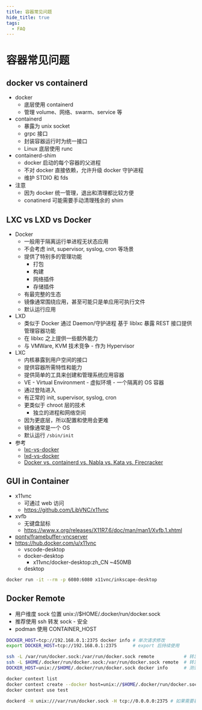 ```yaml
---
title: 容器常见问题
hide_title: true
tags:
  - FAQ
---
```


# 容器常见问题

## docker vs containerd

- docker
  - 底层使用 containerd
  - 管理 volume、网络、swarm、service 等
- containerd
  - 暴露为 unix socket
  - grpc 接口
  - 封装容器运行时为统一接口
  - Linux 底层使用 runc
- containerd-shim
  - docker 启动的每个容器的父进程
  - 不对 docker 直接依赖，允许升级 docker 守护进程
  - 维护 STDIO 和 fds
- 注意
  - 因为 docker 统一管理，退出和清理都比较方便
  - conatinerd 可能需要手动清理残余的 shim

## LXC vs LXD vs Docker

- Docker
  - 一般用于隔离运行单进程无状态应用
  - 不会考虑 init, supervisor, syslog, cron 等场景
  - 提供了特别多的管理功能
    - 打包
    - 构建
    - 网络插件
    - 存储插件
  - 有最完整的生态
  - 镜像通常围绕应用，甚至可能只是单应用可执行文件
  - 默认运行应用
- LXD
  - 类似于 Docker 通过 Daemon/守护进程 基于 liblxc 暴露 REST 接口提供管理容器功能
  - 在 liblxc 之上提供一些额外能力
  - 与 VMWare, KVM 技术竞争 - 作为 Hypervisor
- LXC
  - 内核暴露到用户空间的接口
  - 提供容器所需特性和能力
  - 提供简单的工具来创建和管理系统应用容器
  - VE - Virtual Environment - 虚拟环境 - 一个隔离的 OS 容器
  - 通过登陆进入
  - 有正常的 init, supervisor, syslog, cron
  - 更类似于 chroot 层的技术
    - 独立的进程和网络空间
  - 因为更底层，所以配置和使用会更难
  - 镜像通常是一个 OS
  - 默认运行 `/sbin/init`
- 参考
  - [lxc-vs-docker](https://archives.flockport.com/lxc-vs-docker)
  - [lxd-vs-docker](https://linuxhint.com/lxd-vs-docker)
  - [Docker vs. containerd vs. Nabla vs. Kata vs. Firecracker](https://www.inovex.de/blog/containers-docker-containerd-nabla-kata-firecracker/)

## GUI in Container

- x11vnc
  - 可通过 web 访问
  - https://github.com/LibVNC/x11vnc
- xvfb
  - 无键盘鼠标
  - https://www.x.org/releases/X11R7.6/doc/man/man1/Xvfb.1.xhtml
- [ponty/framebuffer-vncserver](https://github.com/ponty/framebuffer-vncserver)
- https://hub.docker.com/u/x11vnc
  - vscode-desktop
  - docker-desktop
    - x11vnc/docker-desktop:zh_CN ~450MB
  - desktop

```bash
docker run -it --rm -p 6080:6080 x11vnc/inkscape-desktop
```

## Docker Remote

- 用户维度 sock 位置 unix://$HOME/.docker/run/docker.sock
- 推荐使用 ssh 转发 sock - 安全
- podman 使用 CONTAINER_HOST

```bash title="客户端"
DOCKER_HOST=tcp://192.168.0.1:2375 docker info # 单次请求修改
export DOCKER_HOST=tcp://192.168.0.1:2375      # export 后持续使用

ssh -L /var/run/docker.sock:/var/run/docker.sock remote           # 转发 sock 到 docker 默认 sock 位置 - 系统级可能权限不够
ssh -L $HOME/.docker/run/docker.sock:/var/run/docker.sock remote  # 转发远程 docker 到用户目录 sock - 不需要那么高的权限
DOCKER_HOST=unix://$HOME/.docker/run/docker.sock docker info      # 测试

docker context list                                                           # 可管理多个连接上下文
docker context create --docker host=unix://$HOME/.docker/run/docker.sock test # 创建上下文
docker context use test                                                       # 全局修改上下文
```

```bash title="服务端"
dockerd -H unix:///var/run/docker.sock -H tcp://0.0.0.0:2375 # 如果需要暴露端口 - 默认只有 sock
```
